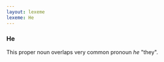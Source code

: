 ```yaml
---
layout: lexeme
lexeme: He
---
```


###  He 
This proper noun overlaps very common pronoun *he* "they".

